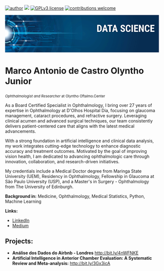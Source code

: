 [![author](https://img.shields.io/badge/author-molyntho-red.svg)](https://www.linkedin.com/in/molyntho) [![](https://img.shields.io/badge/python-3.7+-blue.svg)](https://www.python.org/downloads/release/python-365/) [![GPLv3 license](https://img.shields.io/badge/License-GPLv3-blue.svg)](http://perso.crans.org/besson/LICENSE.html) [![contributions welcome](https://img.shields.io/badge/contributions-welcome-brightgreen.svg?style=flat)](https://github.com/molyntho/data_science/issues)

<p align="center">
  <img src="banner.png" >
</p>

# Marco Antonio de Castro Olyntho Junior
<sub>*Ophthalmologist and Researcher* at Olyntho Oftalmo.Center</sub>

As a Board Certified Specialist in Ophthalmology, I bring over 27 years of expertise in Ophthalmology at D'Olhos Hospital Dia, focusing on glaucoma management, cataract procedures, and refractive surgery. Leveraging clinical acumen and advanced surgical techniques, our team consistently delivers patient-centered care that aligns with the latest medical advancements. 

With a strong foundation in artificial intelligence and clinical data analysis, my work integrates cutting-edge technology to enhance diagnostic accuracy and treatment outcomes. Motivated by the goal of improving vision health, I am dedicated to advancing ophthalmologic care through innovation, collaboration, and research-driven initiatives.

My credentials include a Medical Doctor degree from Maringa State University (UEM), Residency in Ophthalmology, Fellowship in Glaucoma at São Paulo University (USP), and a Master's in Surgery - Ophthalmology from The University of Edinburgh.

**Background in:** Medicine, Ophthalmology, Medical Statistics, Python, Machine Learning

**Links:**
* [LinkedIn](https://www.linkedin.com/in/molyntho)
* [Medium](https://medium.com/@molyntho)
  


## Projects:

* **Análise dos Dados do Airbnb - Londres** http://bit.ly/4nWFNKE
* **Artificial Intelligence in Anterior Chamber Evaluation: A Systematic Review and Meta-analysis:** http://bit.ly/3Gx3icA 
  
